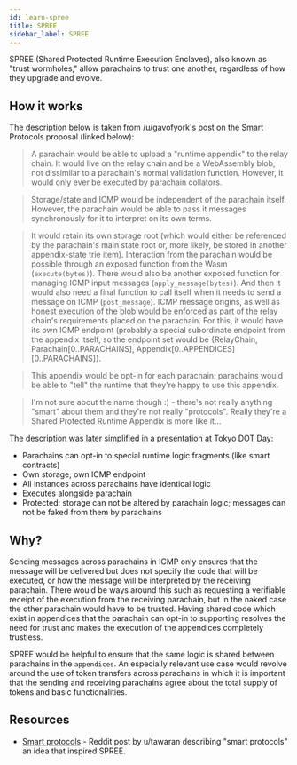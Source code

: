 ```yaml
---
id: learn-spree
title: SPREE
sidebar_label: SPREE
---
```


SPREE (Shared Protected Runtime Execution Enclaves), also known as "trust wormholes," allow parachains to trust one another, regardless of how they upgrade and evolve.

## How it works

The description below is taken from /u/gavofyork's post on the Smart Protocols proposal (linked below):

> A parachain would be able to upload a "runtime appendix" to the relay chain. It would live on the relay chain and be a WebAssembly blob, not dissimilar to a parachain's normal validation function. However, it would only ever be executed by parachain collators.

> Storage/state and ICMP would be independent of the parachain itself. However, the parachain would be able to pass it messages synchronously for it to interpret on its own terms.

> It would retain its own storage root (which would either be referenced by the parachain's main state root or, more likely, be stored in another appendix-state trie item). Interaction from the parachain would be possible through an exposed function from the Wasm (`execute(bytes)`). There would also be another exposed function for managing ICMP input messages (`apply_message(bytes)`). And then it would also need a final function to call itself when it needs to send a message on ICMP (`post_message`). ICMP message origins, as well as honest execution of the blob would be enforced as part of the relay chain's requirements placed on the parachain. For this, it would have its own ICMP endpoint (probably a special subordinate endpoint from the appendix itself, so the endpoint set would be {RelayChain, Parachain\[0..PARACHAINS], Appendix[0..APPENDICES\]\[0..PARACHAINS\]}.

> This appendix would be opt-in for each parachain: parachains would be able to "tell" the runtime that they're happy to use this appendix.

> I'm not sure about the name though :) - there's not really anything "smart" about them and they're not really "protocols". Really they're a Shared Protected Runtime Appendix is more like it...

The description was later simplified in a presentation at Tokyo DOT Day:

- Parachains can opt-in to special runtime logic fragments (like smart contracts)
- Own storage, own ICMP endpoint
- All instances across parachains have identical logic
- Executes alongside parachain
- Protected: storage can not be altered by parachain logic; messages can not be faked from them by parachains

## Why?

Sending messages across parachains in ICMP only ensures that the message will be delivered but does not specify the code that will be executed, or how the message will be interpreted by the receiving parachain. There would be ways around this such as requesting a verifiable receipt of the execution from the receiving parachain, but in the naked case the other parachain would have to be trusted. Having shared code which exist in appendices that the parachain can opt-in to supporting resolves the need for trust and makes the execution of the appendices completely trustless.

SPREE would be helpful to ensure that the same logic is shared between parachains in the `appendices`. An especially relevant use case would revolve around the use of token transfers across parachains in which it is important that the sending and receiving parachains agree about the total supply of tokens and basic functionalities.

## Resources

- [Smart protocols](https://www.reddit.com/r/dot/comments/b6kljn/smartprotocols_idea/) - Reddit post by u/tawaran describing "smart protocols" an idea that inspired SPREE.
